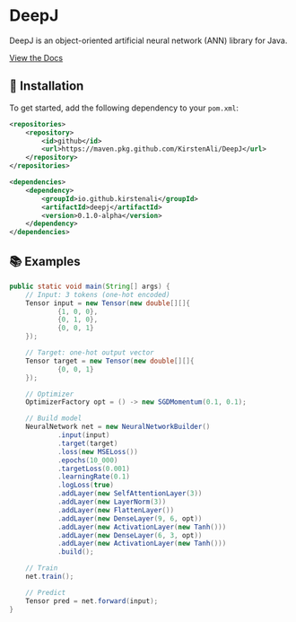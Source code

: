 # DeepJ
DeepJ is an object-oriented artificial neural network (ANN) library for Java.

[View the Docs](https://kirstenali.github.io/DeepJ/)

## 🚀 Installation
To get started, add the following dependency to your `pom.xml`:

```xml
<repositories>
    <repository>
        <id>github</id>
        <url>https://maven.pkg.github.com/KirstenAli/DeepJ</url>
    </repository>
</repositories>

<dependencies>
    <dependency>
        <groupId>io.github.kirstenali</groupId>
        <artifactId>deepj</artifactId>
        <version>0.1.0-alpha</version>
    </dependency>
</dependencies>
```

## 📚 Examples

```java
public static void main(String[] args) {
    // Input: 3 tokens (one-hot encoded)
    Tensor input = new Tensor(new double[][]{
            {1, 0, 0},
            {0, 1, 0},
            {0, 0, 1}
    });

    // Target: one-hot output vector
    Tensor target = new Tensor(new double[][]{
            {0, 0, 1}
    });

    // Optimizer
    OptimizerFactory opt = () -> new SGDMomentum(0.1, 0.1);

    // Build model
    NeuralNetwork net = new NeuralNetworkBuilder()
            .input(input)
            .target(target)
            .loss(new MSELoss())
            .epochs(10_000)
            .targetLoss(0.001)
            .learningRate(0.1)
            .logLoss(true)
            .addLayer(new SelfAttentionLayer(3))
            .addLayer(new LayerNorm(3))
            .addLayer(new FlattenLayer())
            .addLayer(new DenseLayer(9, 6, opt))
            .addLayer(new ActivationLayer(new Tanh()))
            .addLayer(new DenseLayer(6, 3, opt))
            .addLayer(new ActivationLayer(new Tanh()))
            .build();

    // Train
    net.train();

    // Predict
    Tensor pred = net.forward(input);
}
```